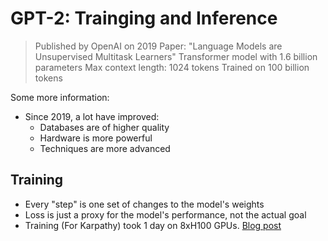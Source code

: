# GPT-2: Trainging and Inference

> Published by OpenAI on 2019
> Paper: "Language Models are Unsupervised Multitask Learners"
> Transformer model with 1.6 billion parameters
> Max context length: 1024 tokens
> Trained on 100 billion tokens

Some more information:
- Since 2019, a lot have improved:
  - Databases are of higher quality
  - Hardware is more powerful
  - Techniques are more advanced

## Training
- Every "step" is one set of changes to the model's weights
- Loss is just a proxy for the model's performance, not the actual goal
- Training (For Karpathy) took 1 day on 8xH100 GPUs. [Blog post](https://github.com/karpathy/llm.c/discussions/677)